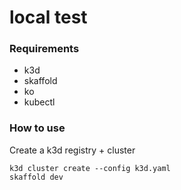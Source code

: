 # local test

### Requirements
- k3d
- skaffold
- ko
- kubectl

### How to use

Create a k3d registry + cluster
```
k3d cluster create --config k3d.yaml
skaffold dev
```